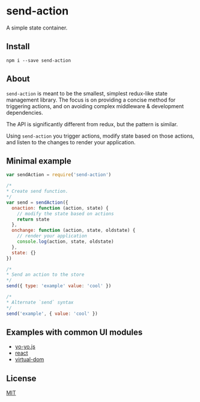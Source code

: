 # send-action

A simple state container.

## Install

```
npm i --save send-action
```

## About

`send-action` is meant to be the smallest, simplest redux-like state management library. The focus is on providing a concise method for triggering actions, and on avoiding complex middleware & development dependencies.

The API is significantly different from redux, but the pattern is similar. 

Using `send-action` you trigger actions, modify state based on those actions, and listen to the changes to render your application.

## Minimal example

```js
var sendAction = require('send-action')

/*
* Create send function.
*/
var send = sendAction({
  onaction: function (action, state) {
    // modify the state based on actions
    return state
  },
  onchange: function (action, state, oldstate) {
    // render your application
    console.log(action, state, oldstate)
  },
  state: {}
})

/*
* Send an action to the store
*/
send({ type: 'example' value: 'cool' })

/*
* Alternate `send` syntax
*/
send('example', { value: 'cool' })
```

## Examples with common UI modules

- [yo-yo.js](/docs/yo-yo.md)
- [react](/docs/react.md)
- [virtual-dom](/docs/virtual-dom.md)

## License
[MIT](LICENSE.md)
